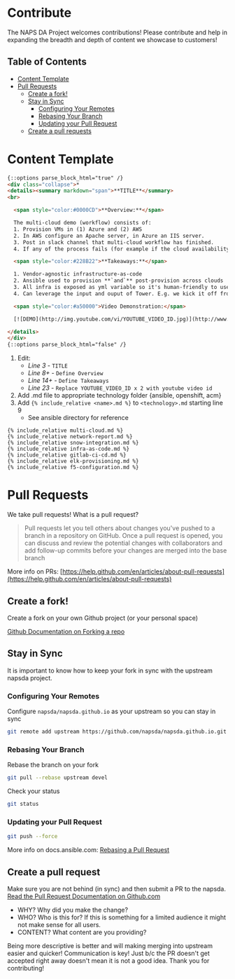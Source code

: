 # Contribute

The NAPS DA Project welcomes contributions!  Please contribute and help in expanding the breadth and depth of content we showcase to customers!

## Table of Contents

* [Content Template](#Content-Template)
* [Pull Requests ](#pull-requests)
   * [Create a fork!](#create-a-fork)
   * [Stay in Sync](#stay-in-sync)
      * [Configuring Your Remotes](#configuring-your-remotes)
      * [Rebasing Your Branch](#rebasing-your-branch)
      * [Updating your Pull Request](#updating-your-pull-request)
   * [Create a pull requests](#create-a-pull-request)

# Content Template
```html
{::options parse_block_html="true" /}
<div class="collapse">*
<details><summary markdown="span">**TITLE**</summary>
<br>

  <span style="color:#0000CD">**Overview:**</span>

  The multi-cloud demo (workflow) consists of:
  1. Provision VMs in (1) Azure and (2) AWS
  2. In AWS configure an Apache server, in Azure an IIS server.
  3. Post in slack channel that multi-cloud workflow has finished.
  4. If any of the process fails (for example if the cloud availability is full) tear down in that cloud.

  <span style="color:#228B22">**Takeaways:**</span>

  1. Vendor-agnostic infrastructure-as-code
  2. Ansible used to provision **`and`** post-provision across clouds
  3. All infra is exposed as yml variable so it's human-friendly to use while still being flexible and powerful
  4. Can leverage the input and ouput of Tower. E.g. we kick it off from hosted services catalog to trigger and post to slack after it's finished but could also be kicked off from any CMDB and integrated with other Chatops.

  <span style="color:#a50000">Video Demonstration:</span>

  [![DEMO](http://img.youtube.com/vi/YOUTUBE_VIDEO_ID.jpg)](http://www.youtube.com/watch?v=YOUTUBE_VIDEO_ID "**TITLE**"){:target="_blank"}

</details>
</div>
{::options parse_block_html="false" /}
```
1. Edit:
   - *Line 3* - `TITLE`
   - *Line 8+* - `Define Overview`
   - *Line 14+* - `Define Takeaways`
   - *Line 23* - `Replace YOUTUBE_VIDEO_ID x 2 with youtube video id`
2. Add <name>.md file to appropriate technology folder {ansible, openshift, acm}
3. Add `{% include_relative <name>.md %}` to `<technology>.md` starting line 9
   - See ansible directory for reference
```
{% include_relative multi-cloud.md %}
{% include_relative network-report.md %}
{% include_relative snow-integration.md %}
{% include_relative infra-as-code.md %}
{% include_relative gitlab-ci-cd.md %}
{% include_relative elk-provisioning.md %}
{% include_relative f5-configuration.md %}
```

# Pull Requests

We take pull requests!  What is a pull request?

>Pull requests let you tell others about changes you've pushed to a branch in a repository on GitHub. Once a pull request is opened, you can discuss and review the potential changes with collaborators and add follow-up commits before your changes are merged into the base branch

More info on PRs: [https://help.github.com/en/articles/about-pull-requests](https://help.github.com/en/articles/about-pull-requests)

## Create a fork!

Create a fork on your own Github project (or your personal space)

[Github Documentation on Forking a repo](https://help.github.com/articles/fork-a-repo/)

## Stay in Sync

It is important to know how to keep your fork in sync with the upstream napsda project.

### Configuring Your Remotes

Configure `napsda/napsda.github.io` as your upstream so you can stay in sync

```bash
git remote add upstream https://github.com/napsda/napsda.github.io.git
```

### Rebasing Your Branch

Rebase the branch on your fork

```bash
git pull --rebase upstream devel
```

Check your status

```bash
git status
```

### Updating your Pull Request

```bash
git push --force
```

More info on docs.ansible.com: [Rebasing a Pull Request](http://docs.ansible.com/ansible/latest/dev_guide/developing_rebasing.html)

## Create a pull request

Make sure you are not behind (in sync) and then submit a PR to the napsda.
[Read the Pull Request Documentation on Github.com](https://help.github.com/articles/creating-a-pull-request/)

 - WHY? Why did you make the change?
 - WHO? Who is this for?  If this is something for a limited audience it might not make sense for all users.
 - CONTENT? What content are you providing?

Being more descriptive is better and will making merging into upstream easier and quicker!  Communication is key!  Just b/c the PR doesn't get accepted right away doesn't mean it is not a good idea. Thank you for contributing!